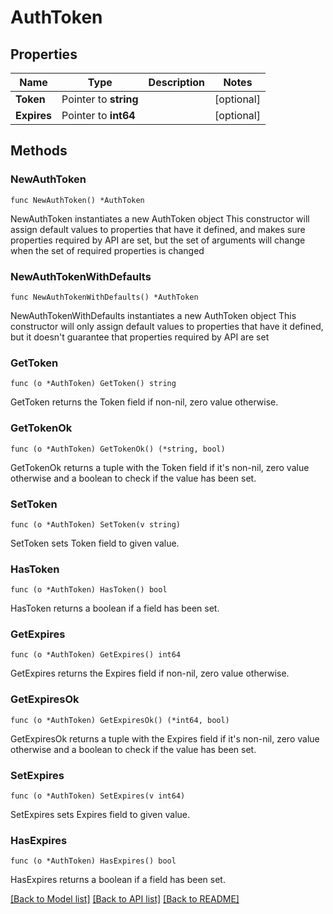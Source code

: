 # AuthToken

## Properties

Name | Type | Description | Notes
------------ | ------------- | ------------- | -------------
**Token** | Pointer to **string** |  | [optional] 
**Expires** | Pointer to **int64** |  | [optional] 

## Methods

### NewAuthToken

`func NewAuthToken() *AuthToken`

NewAuthToken instantiates a new AuthToken object
This constructor will assign default values to properties that have it defined,
and makes sure properties required by API are set, but the set of arguments
will change when the set of required properties is changed

### NewAuthTokenWithDefaults

`func NewAuthTokenWithDefaults() *AuthToken`

NewAuthTokenWithDefaults instantiates a new AuthToken object
This constructor will only assign default values to properties that have it defined,
but it doesn't guarantee that properties required by API are set

### GetToken

`func (o *AuthToken) GetToken() string`

GetToken returns the Token field if non-nil, zero value otherwise.

### GetTokenOk

`func (o *AuthToken) GetTokenOk() (*string, bool)`

GetTokenOk returns a tuple with the Token field if it's non-nil, zero value otherwise
and a boolean to check if the value has been set.

### SetToken

`func (o *AuthToken) SetToken(v string)`

SetToken sets Token field to given value.

### HasToken

`func (o *AuthToken) HasToken() bool`

HasToken returns a boolean if a field has been set.

### GetExpires

`func (o *AuthToken) GetExpires() int64`

GetExpires returns the Expires field if non-nil, zero value otherwise.

### GetExpiresOk

`func (o *AuthToken) GetExpiresOk() (*int64, bool)`

GetExpiresOk returns a tuple with the Expires field if it's non-nil, zero value otherwise
and a boolean to check if the value has been set.

### SetExpires

`func (o *AuthToken) SetExpires(v int64)`

SetExpires sets Expires field to given value.

### HasExpires

`func (o *AuthToken) HasExpires() bool`

HasExpires returns a boolean if a field has been set.


[[Back to Model list]](../README.md#documentation-for-models) [[Back to API list]](../README.md#documentation-for-api-endpoints) [[Back to README]](../README.md)


